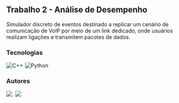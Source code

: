 ## Trabalho 2 -  Análise de Desempenho

Simulador discreto de eventos destinado a replicar um cenário de comunicação de VoIP por meio de um link dedicado, onde usuários realizam ligações e transmitem pacotes de dados.

### Tecnologias 
<div style="display: flex; gap: 5px;">
    <img src="https://img.shields.io/badge/C%2B%2B-00599C?style=for-the-badge&logo=c%2B%2B&logoColor=00599C&labelColor=070707" alt="C++">
    <img src="https://img.shields.io/badge/Python-3670A0?style=for-the-badge&logo=python&logoColor=3670A0&labelColor=070707" alt="Python">
</div>

### Autores
<div style="display: flex; gap: 8px;">
    <a href="https://github.com/gabriel-francelino" target="_blank"><img src="https://img.shields.io/static/v1?label=Github&message=Gabriel Francelino&color=f8efd4&style=for-the-badge&logo=GitHub"></a>
    <a href="https://github.com/gabriel-piva" target="_blank"><img src="https://img.shields.io/static/v1?label=Github&message=Gabriel Piva&color=f8efd4&style=for-the-badge&logo=GitHub"></a>
</div>
